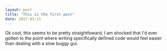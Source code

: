 ```yaml
---
layout: post
title: "This is the first post"
date: 2017-03-11
---
```


Ok cool, this seems to be pretty straightfoward; I am shocked that I'd ever gotten to the point where writing specifically
defined code would feel easier than dealing with a slow buggy gui.
